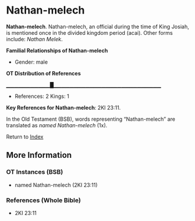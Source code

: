 # Nathan-melech
**Nathan-melech**. 
Nathan-melech, an official during the time of King Josiah, is mentioned once in the divided kingdom period (acai). 
Other forms include: 
*Nathan Melek*. 




**Familial Relationships of Nathan-melech**


* Gender: male


**OT Distribution of References**

▁▁▁▁▁▁▁▁▁▁▁█▁▁▁▁▁▁▁▁▁▁▁▁▁▁▁▁▁▁▁▁▁▁▁▁▁▁▁
* References: 2 Kings: 1



**Key References for Nathan-melech**: 
2KI 23:11. 


In the Old Testament (BSB), words representing “Nathan-melech” are translated as 
*named Nathan-melech* (1x). 




Return to [Index](00-Index.md)

## More Information

### OT Instances (BSB)

* named Nathan-melech (2KI 23:11)



### References (Whole Bible)

* 2KI 23:11



